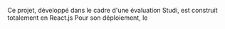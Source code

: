 Ce projet, développé dans le cadre d'une évaluation Studi, est construit totalement en React.js
Pour son déploiement, le 
